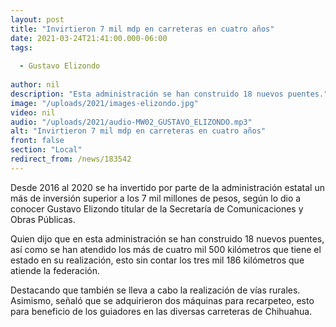 ```yaml
---
layout: post
title: "Invirtieron 7 mil mdp en carreteras en cuatro años"
date: 2021-03-24T21:41:00.000-06:00
tags:
  
  - Gustavo Elizondo
  
author: nil
description: "Esta administración se han construido 18 nuevos puentes."
image: "/uploads/2021/images-elizondo.jpg"
video: nil
audio: "/uploads/2021/audio-MW02_GUSTAVO_ELIZONDO.mp3"
alt: "Invirtieron 7 mil mdp en carreteras en cuatro años"
front: false
section: "Local"
redirect_from: /news/183542
---
```


Desde 2016 al 2020 se ha invertido por parte de la administración estatal un más de inversión superior a los 7 mil millones de pesos, según lo dio a conocer Gustavo Elizondo titular de la Secretaría de Comunicaciones y Obras Públicas.

Quien dijo que en esta administración se han construido 18 nuevos puentes, así como se han atendido los más de cuatro mil 500 kilómetros que tiene el estado en su realización, esto sin contar los tres mil 186 kilómetros que atiende la federación.

Destacando que también se lleva a cabo la realización de vías rurales. Asimismo, señaló que se adquirieron dos máquinas para recarpeteo, esto para beneficio de los guiadores en las diversas carreteras de Chihuahua. 
